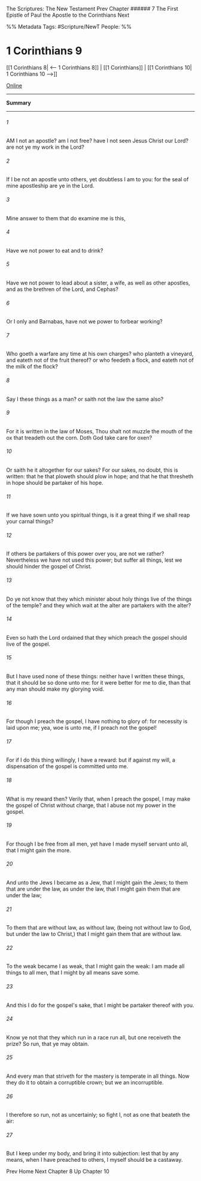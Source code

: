 The Scriptures: The New Testament
Prev
Chapter ###### 7
The First Epistle of Paul the Apostle to the Corinthians
Next

%% Metadata
Tags: #Scripture/NewT
People: 
%%
# 1 Corinthians 9
[[1 Corinthians 8| <-- 1 Corinthians 8]] | [[1 Corinthians]] | [[1 Corinthians 10| 1 Corinthians 10 -->]]

[Online](https://churchofjesuschrist.org/study/scriptures/nt/1-cor/9?lang=eng)

---
__Summary__



---
###### 1
AM I not an apostle? am I not free? have I not seen Jesus Christ our Lord? are not ye my work in the Lord?
###### 2
If I be not an apostle unto others, yet doubtless I am to you: for the seal of mine apostleship are ye in the Lord.
###### 3
Mine answer to them that do examine me is this,
###### 4
Have we not power to eat and to drink?
###### 5
Have we not power to lead about a sister, a wife, as well as other apostles, and as the brethren of the Lord, and Cephas?
###### 6
Or I only and Barnabas, have not we power to forbear working?
###### 7
Who goeth a warfare any time at his own charges? who planteth a vineyard, and eateth not of the fruit thereof? or who feedeth a flock, and eateth not of the milk of the flock?
###### 8
Say I these things as a man? or saith not the law the same also?
###### 9
For it is written in the law of Moses, Thou shalt not muzzle the mouth of the ox that treadeth out the corn. Doth God take care for oxen?
###### 10
Or saith he it altogether for our sakes? For our sakes, no doubt, this is written: that he that ploweth should plow in hope; and that he that thresheth in hope should be partaker of his hope.
###### 11
If we have sown unto you spiritual things, is it a great thing if we shall reap your carnal things?
###### 12
If others be partakers of this power over you, are not we rather? Nevertheless we have not used this power; but suffer all things, lest we should hinder the gospel of Christ.
###### 13
Do ye not know that they which minister about holy things live of the things of the temple? and they which wait at the alter are partakers with the alter?
###### 14
Even so hath the Lord ordained that they which preach the gospel should live of the gospel.
###### 15
But I have used none of these things: neither have I written these things, that it should be so done unto me: for it were better for me to die, than that any man should make my glorying void.
###### 16
For though I preach the gospel, I have nothing to glory of: for necessity is laid upon me; yea, woe is unto me, if I preach not the gospel!
###### 17
For if I do this thing willingly, I have a reward: but if against my will, a dispensation of the gospel is committed unto me.
###### 18
What is my reward then? Verily that, when I preach the gospel, I may make the gospel of Christ without charge, that I abuse not my power in the gospel.
###### 19
For though I be free from all men, yet have I made myself servant unto all, that I might gain the more.
###### 20
And unto the Jews I became as a Jew, that I might gain the Jews; to them that are under the law, as under the law, that I might gain them that are under the law;
###### 21
To them that are without law, as without law, (being not without law to God, but under the law to Christ,) that I might gain them that are without law.
###### 22
To the weak became I as weak, that I might gain the weak: I am made all things to all men, that I might by all means save some.
###### 23
And this I do for the gospel's sake, that I might be partaker thereof with you.
###### 24
Know ye not that they which run in a race run all, but one receiveth the prize? So run, that ye may obtain.
###### 25
And every man that striveth for the mastery is temperate in all things. Now they do it to obtain a corruptible crown; but we an incorruptible.
###### 26
I therefore so run, not as uncertainly; so fight I, not as one that beateth the air:
###### 27
But I keep under my body, and bring it into subjection: lest that by any means, when I have preached to others, I myself should be a castaway.

Prev
Home
Next
Chapter 8
Up
Chapter 10



